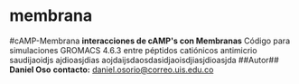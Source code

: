 membrana
========

#cAMP-Membrana   **interacciones de cAMP's con Membranas**  Código para simulaciones GROMACS 4.6.3 entre péptidos catiónicos antimicrio saudijaoidjs  ajdioasjdias aojdaijsdaosdasidjaoisdjiasjdioasjda  ##Autor##  **Daniel Oso**  **contacto:** [daniel.osorio@correo.uis.edu.co](http://markdownpad.com)
